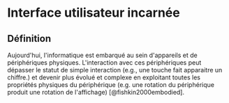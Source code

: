 # Interface utilisateur incarnée

## Définition

Aujourd'hui, l'informatique est embarqué au sein d'appareils et de périphériques physiques. L'interaction avec ces périphériques peut dépasser le statut de simple interaction (e.g., une touche fait apparaitre un chiffre.) et devenir plus évolué et complexe en exploitant toutes les propriétés physiques du périphérique (e.g. une rotation du périphérique produit une rotation de l'affichage) [@fishkin2000embodied].